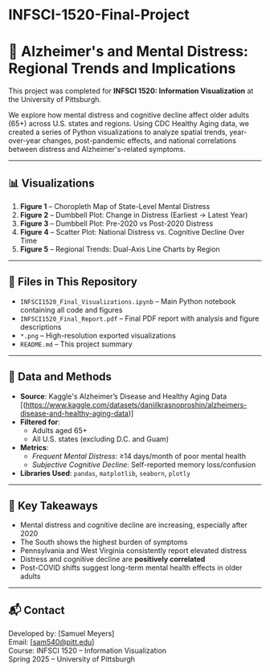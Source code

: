 # INFSCI-1520-Final-Project
# 🧠 Alzheimer's and Mental Distress: Regional Trends and Implications

This project was completed for **INFSCI 1520: Information Visualization** at the University of Pittsburgh.

We explore how mental distress and cognitive decline affect older adults (65+) across U.S. states and regions. Using CDC Healthy Aging data, we created a series of Python visualizations to analyze spatial trends, year-over-year changes, post-pandemic effects, and national correlations between distress and Alzheimer's-related symptoms.

---

## 📊 Visualizations

1. **Figure 1** – Choropleth Map of State-Level Mental Distress  
2. **Figure 2** – Dumbbell Plot: Change in Distress (Earliest → Latest Year)  
3. **Figure 3** – Dumbbell Plot: Pre-2020 vs Post-2020 Distress  
4. **Figure 4** – Scatter Plot: National Distress vs. Cognitive Decline Over Time  
5. **Figure 5** – Regional Trends: Dual-Axis Line Charts by Region

---

## 📂 Files in This Repository

- `INFSCI1520_Final_Visualizations.ipynb` – Main Python notebook containing all code and figures  
- `INFSCI1520_Final_Report.pdf` – Final PDF report with analysis and figure descriptions  
- `*.png` – High-resolution exported visualizations  
- `README.md` – This project summary

---

## 🧪 Data and Methods

- **Source**: Kaggle's Alzheimer’s Disease and Healthy Aging Data [(https://www.kaggle.com/datasets/daniilkrasnoproshin/alzheimers-disease-and-healthy-aging-data)]
- **Filtered for**:
  - Adults aged 65+
  - All U.S. states (excluding D.C. and Guam)
- **Metrics**:
  - *Frequent Mental Distress*: ≥14 days/month of poor mental health
  - *Subjective Cognitive Decline*: Self-reported memory loss/confusion
- **Libraries Used**: `pandas`, `matplotlib`, `seaborn`, `plotly`

---

## 🧠 Key Takeaways

- Mental distress and cognitive decline are increasing, especially after 2020
- The South shows the highest burden of symptoms
- Pennsylvania and West Virginia consistently report elevated distress
- Distress and cognitive decline are **positively correlated**
- Post-COVID shifts suggest long-term mental health effects in older adults

---

## 📬 Contact

Developed by: [Samuel Meyers]  
Email: [sam540@pitt.edu]  
Course: INFSCI 1520 – Information Visualization  
Spring 2025 – University of Pittsburgh
